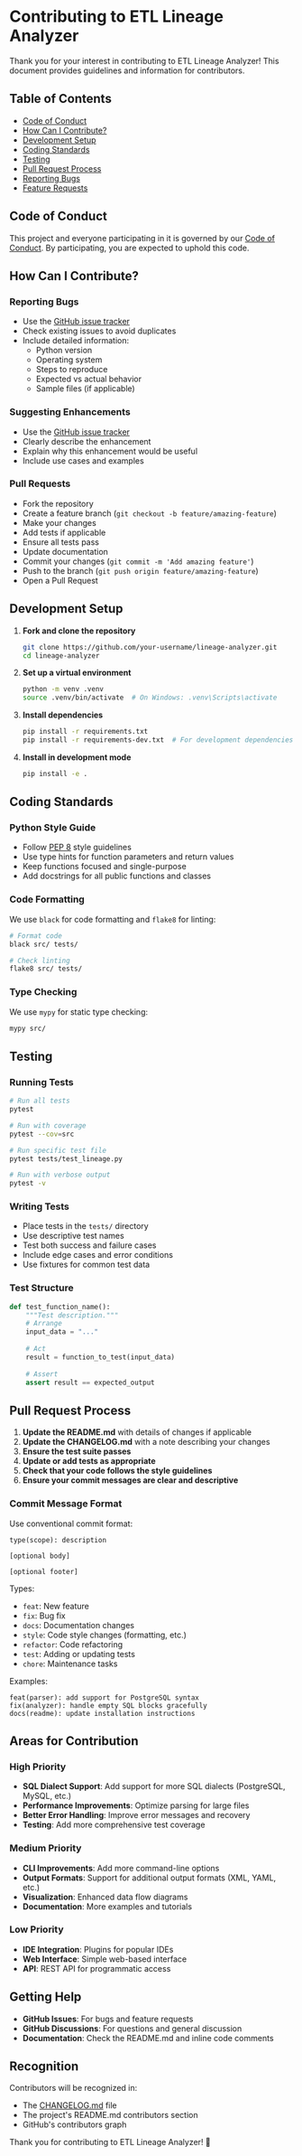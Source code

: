 # Contributing to ETL Lineage Analyzer

Thank you for your interest in contributing to ETL Lineage Analyzer! This document provides guidelines and information for contributors.

## Table of Contents

- [Code of Conduct](#code-of-conduct)
- [How Can I Contribute?](#how-can-i-contribute)
- [Development Setup](#development-setup)
- [Coding Standards](#coding-standards)
- [Testing](#testing)
- [Pull Request Process](#pull-request-process)
- [Reporting Bugs](#reporting-bugs)
- [Feature Requests](#feature-requests)

## Code of Conduct

This project and everyone participating in it is governed by our [Code of Conduct](CODE_OF_CONDUCT.md). By participating, you are expected to uphold this code.

## How Can I Contribute?

### Reporting Bugs

- Use the [GitHub issue tracker](https://github.com/your-username/lineage-analyzer/issues)
- Check existing issues to avoid duplicates
- Include detailed information:
  - Python version
  - Operating system
  - Steps to reproduce
  - Expected vs actual behavior
  - Sample files (if applicable)

### Suggesting Enhancements

- Use the [GitHub issue tracker](https://github.com/your-username/lineage-analyzer/issues)
- Clearly describe the enhancement
- Explain why this enhancement would be useful
- Include use cases and examples

### Pull Requests

- Fork the repository
- Create a feature branch (`git checkout -b feature/amazing-feature`)
- Make your changes
- Add tests if applicable
- Ensure all tests pass
- Update documentation
- Commit your changes (`git commit -m 'Add amazing feature'`)
- Push to the branch (`git push origin feature/amazing-feature`)
- Open a Pull Request

## Development Setup

1. **Fork and clone the repository**
   ```bash
   git clone https://github.com/your-username/lineage-analyzer.git
   cd lineage-analyzer
   ```

2. **Set up a virtual environment**
   ```bash
   python -m venv .venv
   source .venv/bin/activate  # On Windows: .venv\Scripts\activate
   ```

3. **Install dependencies**
   ```bash
   pip install -r requirements.txt
   pip install -r requirements-dev.txt  # For development dependencies
   ```

4. **Install in development mode**
   ```bash
   pip install -e .
   ```

## Coding Standards

### Python Style Guide

- Follow [PEP 8](https://www.python.org/dev/peps/pep-0008/) style guidelines
- Use type hints for function parameters and return values
- Keep functions focused and single-purpose
- Add docstrings for all public functions and classes

### Code Formatting

We use `black` for code formatting and `flake8` for linting:

```bash
# Format code
black src/ tests/

# Check linting
flake8 src/ tests/
```

### Type Checking

We use `mypy` for static type checking:

```bash
mypy src/
```

## Testing

### Running Tests

```bash
# Run all tests
pytest

# Run with coverage
pytest --cov=src

# Run specific test file
pytest tests/test_lineage.py

# Run with verbose output
pytest -v
```

### Writing Tests

- Place tests in the `tests/` directory
- Use descriptive test names
- Test both success and failure cases
- Include edge cases and error conditions
- Use fixtures for common test data

### Test Structure

```python
def test_function_name():
    """Test description."""
    # Arrange
    input_data = "..."
    
    # Act
    result = function_to_test(input_data)
    
    # Assert
    assert result == expected_output
```

## Pull Request Process

1. **Update the README.md** with details of changes if applicable
2. **Update the CHANGELOG.md** with a note describing your changes
3. **Ensure the test suite passes**
4. **Update or add tests as appropriate**
5. **Check that your code follows the style guidelines**
6. **Ensure your commit messages are clear and descriptive**

### Commit Message Format

Use conventional commit format:

```
type(scope): description

[optional body]

[optional footer]
```

Types:
- `feat`: New feature
- `fix`: Bug fix
- `docs`: Documentation changes
- `style`: Code style changes (formatting, etc.)
- `refactor`: Code refactoring
- `test`: Adding or updating tests
- `chore`: Maintenance tasks

Examples:
```
feat(parser): add support for PostgreSQL syntax
fix(analyzer): handle empty SQL blocks gracefully
docs(readme): update installation instructions
```

## Areas for Contribution

### High Priority

- **SQL Dialect Support**: Add support for more SQL dialects (PostgreSQL, MySQL, etc.)
- **Performance Improvements**: Optimize parsing for large files
- **Better Error Handling**: Improve error messages and recovery
- **Testing**: Add more comprehensive test coverage

### Medium Priority

- **CLI Improvements**: Add more command-line options
- **Output Formats**: Support for additional output formats (XML, YAML, etc.)
- **Visualization**: Enhanced data flow diagrams
- **Documentation**: More examples and tutorials

### Low Priority

- **IDE Integration**: Plugins for popular IDEs
- **Web Interface**: Simple web-based interface
- **API**: REST API for programmatic access

## Getting Help

- **GitHub Issues**: For bugs and feature requests
- **GitHub Discussions**: For questions and general discussion
- **Documentation**: Check the README.md and inline code comments

## Recognition

Contributors will be recognized in:
- The [CHANGELOG.md](CHANGELOG.md) file
- The project's README.md contributors section
- GitHub's contributors graph

Thank you for contributing to ETL Lineage Analyzer! 🚀 